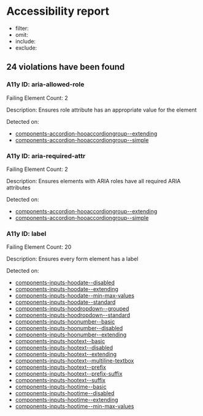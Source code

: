 # Accessibility report
- filter: 
- omit: 
- include: 
- exclude: 

## 24 violations have been found
### A11y ID: aria-allowed-role
Failing Element Count: 2

Description: Ensures role attribute has an appropriate value for the element

Detected on:
- [components-accordion-hooaccordiongroup--extending](http://localhost:6006/?path=/story/components-accordion-hooaccordiongroup--extending)
- [components-accordion-hooaccordiongroup--simple](http://localhost:6006/?path=/story/components-accordion-hooaccordiongroup--simple)

### A11y ID: aria-required-attr
Failing Element Count: 2

Description: Ensures elements with ARIA roles have all required ARIA attributes

Detected on:
- [components-accordion-hooaccordiongroup--extending](http://localhost:6006/?path=/story/components-accordion-hooaccordiongroup--extending)
- [components-accordion-hooaccordiongroup--simple](http://localhost:6006/?path=/story/components-accordion-hooaccordiongroup--simple)

### A11y ID: label
Failing Element Count: 20

Description: Ensures every form element has a label

Detected on:
- [components-inputs-hoodate--disabled](http://localhost:6006/?path=/story/components-inputs-hoodate--disabled)
- [components-inputs-hoodate--extending](http://localhost:6006/?path=/story/components-inputs-hoodate--extending)
- [components-inputs-hoodate--min-max-values](http://localhost:6006/?path=/story/components-inputs-hoodate--min-max-values)
- [components-inputs-hoodate--standard](http://localhost:6006/?path=/story/components-inputs-hoodate--standard)
- [components-inputs-hoodropdown--grouped](http://localhost:6006/?path=/story/components-inputs-hoodropdown--grouped)
- [components-inputs-hoodropdown--standard](http://localhost:6006/?path=/story/components-inputs-hoodropdown--standard)
- [components-inputs-hoonumber--basic](http://localhost:6006/?path=/story/components-inputs-hoonumber--basic)
- [components-inputs-hoonumber--disabled](http://localhost:6006/?path=/story/components-inputs-hoonumber--disabled)
- [components-inputs-hoonumber--extending](http://localhost:6006/?path=/story/components-inputs-hoonumber--extending)
- [components-inputs-hootext--basic](http://localhost:6006/?path=/story/components-inputs-hootext--basic)
- [components-inputs-hootext--disabled](http://localhost:6006/?path=/story/components-inputs-hootext--disabled)
- [components-inputs-hootext--extending](http://localhost:6006/?path=/story/components-inputs-hootext--extending)
- [components-inputs-hootext--multiline-textbox](http://localhost:6006/?path=/story/components-inputs-hootext--multiline-textbox)
- [components-inputs-hootext--prefix](http://localhost:6006/?path=/story/components-inputs-hootext--prefix)
- [components-inputs-hootext--prefix-suffix](http://localhost:6006/?path=/story/components-inputs-hootext--prefix-suffix)
- [components-inputs-hootext--suffix](http://localhost:6006/?path=/story/components-inputs-hootext--suffix)
- [components-inputs-hootime--basic](http://localhost:6006/?path=/story/components-inputs-hootime--basic)
- [components-inputs-hootime--disabled](http://localhost:6006/?path=/story/components-inputs-hootime--disabled)
- [components-inputs-hootime--extending](http://localhost:6006/?path=/story/components-inputs-hootime--extending)
- [components-inputs-hootime--min-max-values](http://localhost:6006/?path=/story/components-inputs-hootime--min-max-values)
